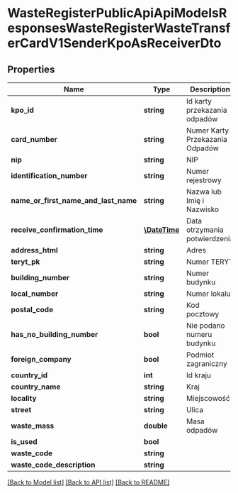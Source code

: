 # WasteRegisterPublicApiApiModelsResponsesWasteRegisterWasteTransferCardV1SenderKpoAsReceiverDto

## Properties
Name | Type | Description | Notes
------------ | ------------- | ------------- | -------------
**kpo_id** | **string** | Id karty przekazania odpadów | [optional] 
**card_number** | **string** | Numer Karty Przekazania Odpadów | [optional] 
**nip** | **string** | NIP | [optional] 
**identification_number** | **string** | Numer rejestrowy | [optional] 
**name_or_first_name_and_last_name** | **string** | Nazwa lub Imię i Nazwisko | [optional] 
**receive_confirmation_time** | [**\DateTime**](\DateTime.md) | Data otrzymania potwierdzenia | [optional] 
**address_html** | **string** | Adres | [optional] 
**teryt_pk** | **string** | Numer TERYT | [optional] 
**building_number** | **string** | Numer budynku | [optional] 
**local_number** | **string** | Numer lokalu | [optional] 
**postal_code** | **string** | Kod pocztowy | [optional] 
**has_no_building_number** | **bool** | Nie podano numeru budynku | [optional] 
**foreign_company** | **bool** | Podmiot zagraniczny | [optional] 
**country_id** | **int** | Id kraju | [optional] 
**country_name** | **string** | Kraj | [optional] 
**locality** | **string** | Miejscowość | [optional] 
**street** | **string** | Ulica | [optional] 
**waste_mass** | **double** | Masa odpadów | [optional] 
**is_used** | **bool** |  | [optional] 
**waste_code** | **string** |  | [optional] 
**waste_code_description** | **string** |  | [optional] 

[[Back to Model list]](../README.md#documentation-for-models) [[Back to API list]](../README.md#documentation-for-api-endpoints) [[Back to README]](../README.md)


